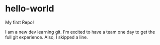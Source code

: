 # hello-world
My first Repo!

I am a new dev learning git. I'm excited to have a team one day to get the full git experience. Also, I skipped a line.
